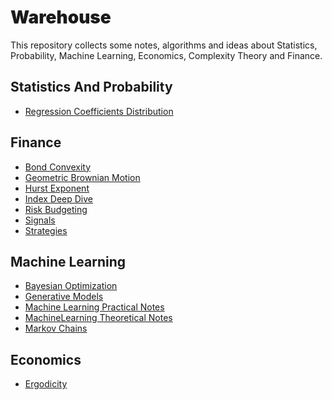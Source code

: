 # <span style='font-family:Inter Black'> Warehouse </span>

This repository collects some notes, algorithms and ideas about Statistics, Probability, Machine Learning, Economics,
Complexity Theory and Finance.

## <span style='font-family:Inter'> Statistics And Probability </span>

- [Regression Coefficients Distribution](Notes/StatsAndProbability/RegressionCoefficientsDistribution.ipynb)

## <span style='font-family:Inter'> Finance </span>

- [Bond Convexity](Notes/Finance/bond_convexity.ipynb)
- [Geometric Brownian Motion](Notes/Finance/GeometricBrownianMotion.ipynb)
- [Hurst Exponent](Notes/Finance/Hurst.ipynb)
- [Index Deep Dive](Notes/Finance/IndexDeepDive.ipynb)
- [Risk Budgeting](Notes/Finance/RiskBudgeting.ipynb)
- [Signals](Notes/Finance/Signals.ipynb)
- [Strategies](Notes/Finance/Strategies.ipynb)

## <span style='font-family:Inter'> Machine Learning </span>

- [Bayesian Optimization](Notes/MachineLearning/BayesianOptimization.ipynb)
- [Generative Models](Notes/MachineLearning/GenerativeModels.ipynb)
- [Machine Learning Practical Notes](Notes/MachineLearning/MachineLearningNotesPractice.ipynb)
- [MachineLearning Theoretical Notes](Notes/MachineLearning/MachineLearningNotesTheory.ipynb)
- [Markov Chains](Notes/MachineLearning/MarkovChains.ipynb)

## <span style='font-family:Inter'> Economics </span>

- [Ergodicity](Notes/Economics/Ergodicity.ipynb)

